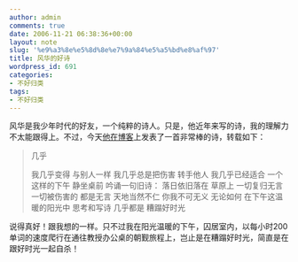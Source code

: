 ```yaml
---
author: admin
comments: true
date: 2006-11-21 06:38:36+00:00
layout: note
slug: '%e9%a3%8e%e5%8d%8e%e7%9a%84%e5%a5%bd%e8%af%97'
title: 风华的好诗
wordpress_id: 691
categories:
- 不好归类
tags:
- 不好归类
---
```



风华是我少年时代的好友，一个纯粹的诗人。只是，他近年来写的诗，我的理解力不太能跟得上。不过，今天[他在博客](http://barbar.cn/blog/)上发表了一首非常棒的诗，转载如下：





<blockquote>几乎 

我几乎变得
与别人一样
我几乎总是把伤害
转手他人
我几乎已经适合
一个这样的下午
静坐桌前
吟诵一句旧诗：
落日依旧落在
草原上
一切复归无言
一切被伤害的
都是无言
天地当然不仁
你我不可无义
无论如何
在下午这温暖的阳光中
思考和写诗
几乎都是
糟蹋好时光</blockquote>



说得真好！跟我想的一样。只不过我在阳光温暖的下午，囚居室内，以每小时200单词的速度爬行在通往教授办公桌的朝觐旅程上，岂止是在糟蹋好时光，简直是在跟好时光一起自杀！
